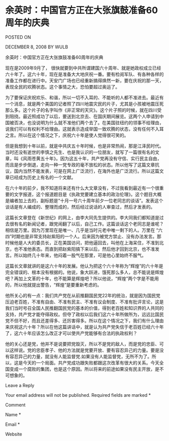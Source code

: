# 余英时：中国官方正在大张旗鼓准备60周年的庆典  
POSTED ON

DECEMBER 8, 2008 BY WULB

余英时：中国官方正在大张旗鼓准备60周年的庆典

现在是2009年9月了， 很快就要到中共所谓建国六十周年、就是她政权成立已经六十年了。这六十年，现在是准备大大地庆祝一番。要有检阅军队、有各种各样的准备工作都在进行中。天安门广场也已经重新搞得焕然一新，要在庆祝的那一天，表现全民的欢腾状态。这个事情之大，恐怕要超过奥运了。

为了要保证庆祝欢乐、和谐，所以一切不入耳的、不能听的人都不准进去。最近有一个消息，就是两个美国的记者照了四川地震灾民的片子，尤其是小孩被地震压死那么多。这个片子的名字叫作《非正常的天灾》。这个片子照的时候，就在四川受到阻挠。最近照成功了以后，要送到北京去、在国庆期间展览。这两个人申请到中国被否决，也没说明为什么就不准他们两个去了。在美国驻纽约的领事不给理由，说我们可以有权利不给理由。这就表示造成举国一致欢腾的状态，没有任何不入耳之言。所以在这个情况之下，庆祝六十年是使人觉得很可笑的。

但是我想到十年以前，就是中共庆五十年时候，也是非常热闹，那是江泽民时代。当时还没有逝世的李慎之先生、也是我认识的一位朋友，就写了一篇很有名的文章，叫《风雨苍黄五十年》。因为这五十年，共产党再没有守信、实行民主自由，而且是步步倒退，走向一种一党专政的毫不放松的状态。所以他写了这篇文章抗议，国内当然不能发表，可是在网上广泛流行，在海外也是广泛流行。所以这篇文章已经成为历史上有名的一个文献。

在六十年的前夕，我不知道将来还有什么大文章没有，不过我看到最近有一个很重要的文字报道，这个报道题目是《执政党要建立基本的政治伦理》。这个题目大概是编者加上去的，副标题是“十月一号六十周年前夕一位老同志的谈话”。发表这个谈话是有人编成的、整理而成的，然后经过说话的人审查过，然后才发表的。

这篇长文章登在《新世纪》的网上，由李大同先生提供的。李大同我们都知道是过去很有名的新闻记者，跟党闹翻了以后，自己工作。这篇谈话这个老同志是谁呢？相信是万里。因为万里现在是唯一、几乎是当时元老中唯一剩下的人。万里在 “六四”时期也是非常支持赵紫阳的一个人。后来因为被党方禁止、没有办法发言。那时候他是人大的委员长，正在美国访问，把他逼回去，叫他在上海呆住，不准到北京，也不准他表态。而直到把赵紫阳搞下来以后，然后他才回到北京，也不准发言。所以始终几十年来，他闷着一股气在那里，可是他心里始终不服气。

这篇长文章就讲的是这六十年的发展。他认为把这个六十年称为“辉煌”的六十年是完全错误的、根本没有根据的。他说，象大跃进，饿死那么多人，总不能说是辉煌吧？再加上文革的十年，也不能算是辉煌吧？所以他说，“辉煌”两个字是不能用的，所以他就提出警告，“辉煌”是要重新考虑的。

他所关心的有一点：我们共产党在从前推翻国民党22年的统治，就是因为国民党压迫老百姓，不准有自由、不准有民主、不准有议会制度、不准有批评言论，这是我们当时号召全国人民推翻国民党的基本的价值，得到老百姓和知识界的人共同的支持，共产党才能夺得政权。但夺了政权以后我们这六十年所做所为，远远比国民党不但不好，而且还差得多、还厉害得多。所以在这个情况之下，我们有什么理由来庆祝这六十年？所以在他这篇讲话中，就是认为共产党失信于老百姓已经六十年了，这六十年应该怎么改正才可以使共产党能够有合法的执政权利？

他的关心还是党，他并不是说要把党毁灭，所以不是党的敌人，而是党的忠臣、可以这样说。党的忠臣孝子、他的方法就是党要开放、要有容忍异己的力量。要是没有容忍异己的力量，就没有人能监督党.如果没有人能监督党，无所不为了。所以，这是今天的一个局面。共产党成功跟失败都跟这次改革有很大的关系。今天全国变成一个腐败的集团，也是这个原因。所以将来的前途如果没有民主开放，是不可想象的。

Leave a Reply

Your email address will not be published. Required fields are marked *

Comment

Name *

Email *

Website